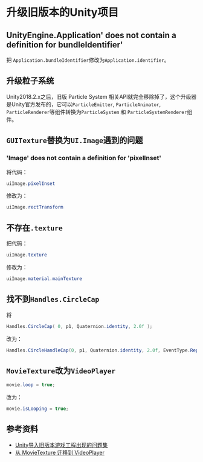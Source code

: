 # 升级旧版本的Unity项目

## UnityEngine.Application' does not contain a definition for bundleIdentifier'

把 `Application.bundleIdentifier`修改为`Application.identifier`。

## 升级粒子系统

Unity2018.2.x之后，旧版 Particle System 相关API就完全移除掉了，这个升级器是Unity官方发布的，它可以`ParticleEmitter`, `ParticleAnimator`, `ParticleRenderer`等组件转换为`ParticleSystem` 和 `ParticleSystemRenderer`组件。

## `GUITexture`替换为`UI.Image`遇到的问题

### 'Image' does not contain a definition for 'pixelInset'

将代码：

```csharp
uiImage.pixelInset
```

修改为：

```csharp
uiImage.rectTransform
```

## 不存在`.texture`

把代码：

```csharp
uiImage.texture
```

修改为：

```csharp
uiImage.material.mainTexture
```

## 找不到`Handles.CircleCap`

将

```csharp
Handles.CircleCap( 0, p1, Quaternion.identity, 2.0f );
```

改为：

```csharp
Handles.CircleHandleCap(0, p1, Quaternion.identity, 2.0f, EventType.Repaint);
```

## `MovieTexture`改为`VideoPlayer`

```csharp
movie.loop = true;
```

改为：

```csharp
movie.isLooping = true;
```

## 参考资料

- [Unity导入旧版本游戏工程出现的问题集](http://blog.mangolovecarrot.net/2021/04/09/231)
- [从 MovieTexture 迁移到 VideoPlayer](https://docs.unity3d.com/cn/2021.3/Manual/VideoPlayer-MigratingFromMovieTexture.html)

